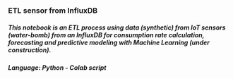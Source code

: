 ### ETL sensor from InfluxDB

##### This notebook is an ETL process using data (synthetic) from IoT sensors (water-bomb) from an InfluxDB for consumption rate calculation, forecasting and predictive modeling with Machine Learning (under construction).

##### Language: Python - Colab script

